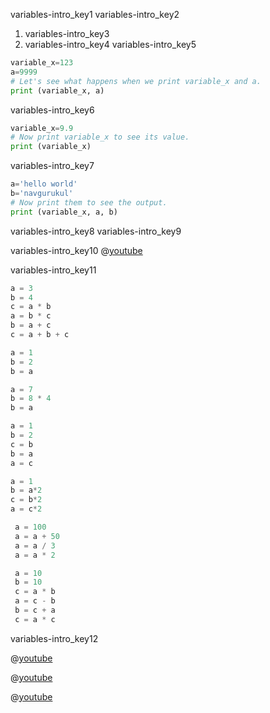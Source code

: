 variables-intro_key1
variables-intro_key2


1. variables-intro_key3
2. variables-intro_key4
variables-intro_key5


```python
variable_x=123
a=9999
# Let's see what happens when we print variable_x and a.
print (variable_x, a)
```
variables-intro_key6


```python
variable_x=9.9
# Now print variable_x to see its value.
print (variable_x)
```
variables-intro_key7


```python
a='hello world'
b='navgurukul'
# Now print them to see the output.
print (variable_x, a, b)
```




variables-intro_key8
variables-intro_key9


variables-intro_key10
@[youtube](https://www.youtube.com/watch?v=9PnmC9NAvzU)

variables-intro_key11
```python
a = 3
b = 4
c = a * b
a = b * c
b = a + c
c = a + b + c
```

```python
a = 1
b = 2
b = a
```

```python
a = 7
b = 8 * 4
b = a
```

```python
a = 1
b = 2
c = b
b = a 
a = c
```

```python
a = 1
b = a*2
c = b*2
a = c*2
```

```python
 a = 100
 a = a + 50
 a = a / 3
 a = a * 2
```

```python
 a = 10
 b = 10
 c = a * b
 a = c - b
 b = c + a
 c = a * c
```

variables-intro_key12


@[youtube](https://www.youtube.com/watch?v=fny5w_YKSc8)

@[youtube](https://www.youtube.com/watch?v=RsmMloOHrRQ)

@[youtube](https://www.youtube.com/watch?v=pyFetzD0b38)